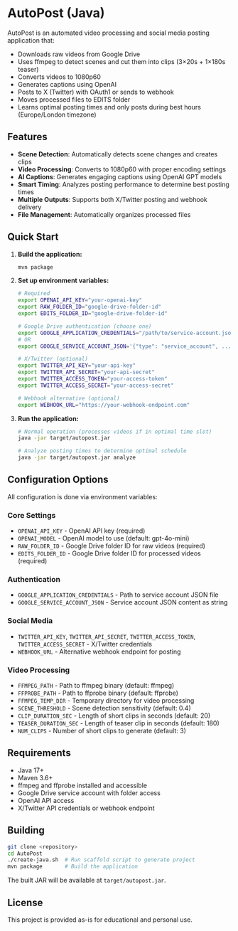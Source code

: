 # AutoPost (Java)

AutoPost is an automated video processing and social media posting application that:

- Downloads raw videos from Google Drive
- Uses ffmpeg to detect scenes and cut them into clips (3×20s + 1×180s teaser) 
- Converts videos to 1080p60
- Generates captions using OpenAI
- Posts to X (Twitter) with OAuth1 or sends to webhook
- Moves processed files to EDITS folder
- Learns optimal posting times and only posts during best hours (Europe/London timezone)

## Features

- **Scene Detection**: Automatically detects scene changes and creates clips
- **Video Processing**: Converts to 1080p60 with proper encoding settings
- **AI Captions**: Generates engaging captions using OpenAI GPT models
- **Smart Timing**: Analyzes posting performance to determine best posting times
- **Multiple Outputs**: Supports both X/Twitter posting and webhook delivery
- **File Management**: Automatically organizes processed files

## Quick Start

1. **Build the application:**
   ```bash
   mvn package
   ```

2. **Set up environment variables:**
   ```bash
   # Required
   export OPENAI_API_KEY="your-openai-key"
   export RAW_FOLDER_ID="google-drive-folder-id"
   export EDITS_FOLDER_ID="google-drive-folder-id"
   
   # Google Drive authentication (choose one)
   export GOOGLE_APPLICATION_CREDENTIALS="/path/to/service-account.json"
   # OR
   export GOOGLE_SERVICE_ACCOUNT_JSON='{"type": "service_account", ...}'
   
   # X/Twitter (optional)
   export TWITTER_API_KEY="your-api-key"
   export TWITTER_API_SECRET="your-api-secret"
   export TWITTER_ACCESS_TOKEN="your-access-token" 
   export TWITTER_ACCESS_SECRET="your-access-secret"
   
   # Webhook alternative (optional)
   export WEBHOOK_URL="https://your-webhook-endpoint.com"
   ```

3. **Run the application:**
   ```bash
   # Normal operation (processes videos if in optimal time slot)
   java -jar target/autopost.jar
   
   # Analyze posting times to determine optimal schedule
   java -jar target/autopost.jar analyze
   ```

## Configuration Options

All configuration is done via environment variables:

### Core Settings
- `OPENAI_API_KEY` - OpenAI API key (required)
- `OPENAI_MODEL` - OpenAI model to use (default: gpt-4o-mini)
- `RAW_FOLDER_ID` - Google Drive folder ID for raw videos (required)
- `EDITS_FOLDER_ID` - Google Drive folder ID for processed videos (required)

### Authentication
- `GOOGLE_APPLICATION_CREDENTIALS` - Path to service account JSON file
- `GOOGLE_SERVICE_ACCOUNT_JSON` - Service account JSON content as string

### Social Media
- `TWITTER_API_KEY`, `TWITTER_API_SECRET`, `TWITTER_ACCESS_TOKEN`, `TWITTER_ACCESS_SECRET` - X/Twitter credentials
- `WEBHOOK_URL` - Alternative webhook endpoint for posting

### Video Processing
- `FFMPEG_PATH` - Path to ffmpeg binary (default: ffmpeg)
- `FFPROBE_PATH` - Path to ffprobe binary (default: ffprobe) 
- `FFMPEG_TEMP_DIR` - Temporary directory for video processing
- `SCENE_THRESHOLD` - Scene detection sensitivity (default: 0.4)
- `CLIP_DURATION_SEC` - Length of short clips in seconds (default: 20)
- `TEASER_DURATION_SEC` - Length of teaser clip in seconds (default: 180)
- `NUM_CLIPS` - Number of short clips to generate (default: 3)

## Requirements

- Java 17+
- Maven 3.6+
- ffmpeg and ffprobe installed and accessible
- Google Drive service account with folder access
- OpenAI API access
- X/Twitter API credentials or webhook endpoint

## Building

```bash
git clone <repository>
cd AutoPost
./create-java.sh  # Run scaffold script to generate project
mvn package       # Build the application
```

The built JAR will be available at `target/autopost.jar`.

## License

This project is provided as-is for educational and personal use.

